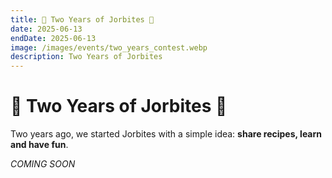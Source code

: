 ```yaml
---
title: 🥂 Two Years of Jorbites 🥂
date: 2025-06-13
endDate: 2025-06-13
image: /images/events/two_years_contest.webp
description: Two Years of Jorbites
---
```


# 🥂 Two Years of Jorbites 🥂

Two years ago, we started Jorbites with a simple idea: **share recipes, learn and have fun**.

*COMING SOON*

